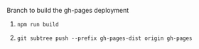 Branch to build the gh-pages deployment

1) `npm run build`

2) `git subtree push --prefix gh-pages-dist origin gh-pages`